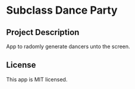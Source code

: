 # Subclass Dance Party

## Project Description
App to radomly generate dancers unto the screen.


## License

This app is MIT licensed.
